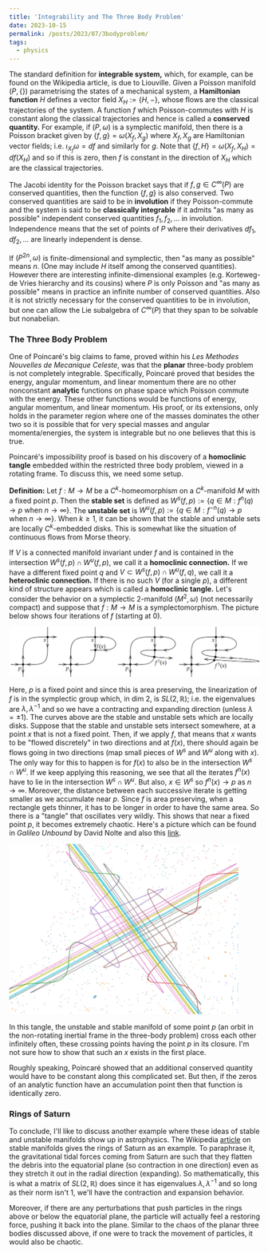 ```yaml
---
title: 'Integrability and The Three Body Problem'
date: 2023-10-15
permalink: /posts/2023/07/3bodyproblem/
tags:
  - physics
---
```


The standard definition for **integrable system,** which, for example, can be found on the Wikipedia article, is due to Liouville. Given a Poisson manifold $(P,\{\})$ parametrising the states of a mechanical system, a **Hamiltonian function** $H$ defines a vector field $X_H := \{H,-\}$, whose flows are the classical trajectories of the system. A function $f$ which Poisson-commutes with $H$ is constant along the classical trajectories and hence is called a **conserved quantity.** For example, if $(P,\omega)$ is a symplectic manifold, then there is a Poisson bracket given by $\{f,g\} = \omega(X_f,X_g)$ where $X_f,X_g$ are Hamiltonian vector fields; i.e. $\iota_{X_f} \omega = df$ and similarly for $g$. Note that $\{f,H\} = \omega(X_f,X_H) = df(X_H)$ and so if this is zero, then $f$ is constant in the direction of $X_H$ which are the classical trajectories.

The Jacobi identity for the Poisson bracket says that if $f,g \in C^\infty(P)$ are conserved quantities, then the function $\{f,g\}$ is also conserved. Two conserved quantities are said to be in **involution** if they Poisson-commute and the system is said to be **classically integrable** if it admits "as many as possible" independent conserved quantities $f_1,f_2,...$ in involution. Independence means that the set of points of $P$ where their derivatives $df_1,df_2,...$ are linearly independent is dense.

If $(P^{2n},\omega)$ is finite-dimensional and symplectic, then "as many as possible" means $n$. (One may include $H$ itself among the conserved quantities). However there are interesting infinite-dimensional examples (e.g. Korteweg-de Vries hierarchy and its cousins) where $P$ is only Poisson and "as many as possible" means in practice an infinite number of conserved quantities. Also it is not strictly necessary for the conserved quantities to be in involution, but one can allow the Lie subalgebra of $C^\infty(P)$ that they span to be solvable but nonabelian.

### The Three Body Problem

One of Poincaré's big claims to fame, proved within his _Les Methodes Nouvelles de Mecanique Celeste_, was that the **planar** three-body problem is not completely integrable. Specifically, Poincaré proved that besides the energy, angular momentum, and linear momentum there are no other nonconstant **analytic** functions on phase space which Poisson commute with the energy. These other functions would be functions of energy, angular momentum, and linear momentum. His proof, or its extensions, only holds in the parameter region where one of the masses dominates the other two so it is possible that for very special masses and angular momenta/energies, the system is integrable but no one believes that this is true. 

Poincaré's impossibility proof is based on his discovery of a **homoclinic tangle** embedded within the restricted three body problem, viewed in a rotating frame. To discuss this, we need some setup.

**Definition:** Let $f:M \to M$ be a $C^k$-homeomorphism on a $C^k$-manifold $M$ with a fixed point $p$. Then the **stable set** is defined as $W^s(f,p) := \{q \in M:f^n(q) \to p \text{ when } n \to \infty\}$. The **unstable set** is $W^u(f,p) := \{q \in M:f^{-n}(q) \to p \text{ when } n \to \infty\}$. When $k \geq 1$, it can be shown that the stable and unstable sets are locally $C^k$-embedded disks. This is somewhat like the situation of continuous flows from Morse theory.

If $V$ is a connected manifold invariant under $f$ and is contained in the intersection $W^s(f,p) \cap W^u(f,p)$, we call it a **homoclinic connection.** If we have a different fixed point $q$ and $V \subset W^s(f,p) \cap W^u(f,q)$, we call it a **heteroclinic connection.** If there is no such $V$ (for a single $p$), a different kind of structure appears which is called a **homoclinic tangle.** Let's consider the behavior on a symplectic 2-manifold $(M^2,\omega)$ (not necessarily compact) and suppose that $f:M \to M$ is a symplectomorphism. The picture below shows four iterations of $f$ (starting at 0).

![label](\files\cb9d01e72deb540850dd3bc96db149ae.png)

Here, $p$ is a fixed point and since this is area preserving, the linearization of $f$ is in the symplectic group which, in dim 2, is $SL(2,\mathbb{R})$; i.e. the eigenvalues are $\lambda,\lambda^{-1}$ and so we have a contracting and expanding direction (unless $\lambda = \pm 1$). The curves above are the stable and unstable sets which are locally disks. Suppose that the stable and unstable sets intersect somewhere, at a point $x$ that is not a fixed point. Then, if we apply $f$, that means that $x$ wants to be "flowed discretely" in two directions and at $f(x)$, there should again be flows going in two directions (map small pieces of $W^s$ and $W^u$ along with $x$). The only way for this to happen is for $f(x)$ to also be in the intersection $W^s \cap W^u$. If we keep applying this reasoning, we see that all the iterates $f^n(x)$ have to lie in the intersection $W^s \cap W^u$. But also, $x \in W^s$ so $f^n(x) \to p$ as $n \to \infty$. Moreover, the distance between each successive iterate is getting smaller as we accumulate near $p$. Since $f$ is area preserving, when a rectangle gets thinner, it has to be longer in order to have the same area. So there is a "tangle" that oscillates very wildly. This shows that near a fixed point $p$, it becomes extremely chaotic. Here's a picture which can be found in _Galileo Unbound_ by David Nolte and also this [link](https://galileo-unbound.blog/tag/standard-map/).

![label](/files/c21751dd5732aeacdad70a1cd80d98ba.png)

In this tangle, the unstable and stable manifold of some point $p$ (an orbit in the non-rotating inertial frame in the three-body problem) cross each other infinitely often, these crossing points having the point $p$ in its closure. I'm not sure how to show that such an $x$ exists in the first place.

Roughly speaking, Poincaré showed that an additional conserved quantity would have to be constant along this complicated set. But then, if the zeros of an analytic function have an accumulation point then that function is identically zero.

### Rings of Saturn

To conclude, I'll like to discuss another example where these ideas of stable and unstable manifolds show up in astrophysics. The Wikipedia [article](https://en.wikipedia.org/wiki/Stable_manifold) on stable manifolds gives the rings of Saturn as an example. To paraphrase it, the gravitational tidal forces coming from Saturn are such that they flatten the debris into the equatorial plane (so contraction in one direction) even as they stretch it out in the radial direction (expanding). So mathematically, this is what a matrix of $SL(2,\mathbb{R})$ does since it has eigenvalues $\lambda,\lambda^{-1}$ and so long as their norm isn't 1, we'll have the contraction and expansion behavior.

Moreover, if there are any perturbations that push particles in the rings above or below the equatorial plane, the particle will actually feel a restoring force, pushing it back into the plane. Similar to the chaos of the planar three bodies discussed above, if one were to track the movement of particles, it would also be chaotic.

